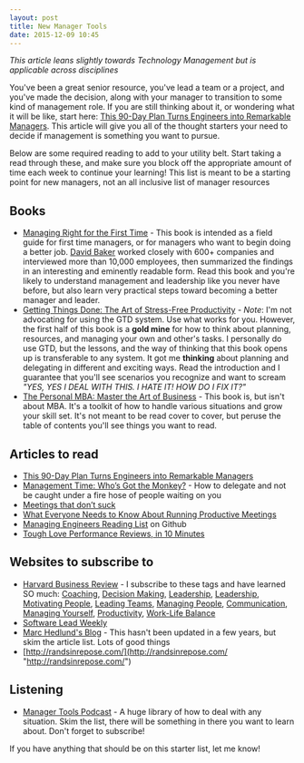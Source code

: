 ```yaml
---
layout: post
title: New Manager Tools
date: 2015-12-09 10:45
---
```


*This article leans slightly towards Technology Management but is applicable across disciplines*

You've been a great senior resource, you've lead a team or a project, and you've made the decision, along with your manager to transition to some kind of management role. If you are still thinking about it, or wondering what it will be like, start here: [This 90-Day Plan Turns Engineers into Remarkable Managers](http://firstround.com/review/this-90-day-plan-turns-engineers-into-remarkable-managers/ "This 90-Day Plan Turns Engineers into Remarkable Managers"). This article will give you all of the thought starters your need to decide if management is something you want to pursue. 

Below are some required reading to add to your utility belt. Start taking a read through these, and make sure you block off the appropriate amount of time each week to continue your learning! This list is meant to be a starting point for new managers, not an all inclusive list of manager resources

## Books

* [Managing Right for the First Time](http://www.amazon.com/Managing-Right-First-David-Baker/dp/1605440027?tag=nyen0e-20 "Managing Right for the First Time") - This book is intended as a field guide for first time managers, or for managers who want to begin doing a better job. [David Baker](https://www.recourses.com/ "David Baker") worked closely with 600+ companies and interviewed more than 10,000 employees, then summarized the findings in an interesting and eminently readable form. Read this book and you're likely to understand management and leadership like you never have before, but also learn very practical steps toward becoming a better manager and leader.
* [Getting Things Done: The Art of Stress-Free Productivity](http://www.amazon.com/Getting-Things-Done-Stress-Free-Productivity-ebook/dp/B00KWG9M2E/ref=tmm_kin_swatch_0?qid=&sr=&tag=nyen0e-20&_encoding=UTF8 "Getting Things Done: The Art of Stress-Free Productivity") - *Note*: I'm not advocating for using the GTD system. Use what works for you. However, the first half of this book is a **gold mine** for how to think about planning, resources, and managing your own and other's tasks. I personally do use GTD, but the lessons, and the way of thinking that this book opens up is transferable to any system. It got me **thinking** about planning and delegating in different and exciting ways. Read the introduction and I guarantee that you'll see scenarios you recognize and want to scream *"YES, YES I DEAL WITH THIS. I HATE IT! HOW DO I FIX IT?"*
* [The Personal MBA: Master the Art of Business](http://www.amazon.com/The-Personal-MBA-Master-Business/dp/1591845572?tag=nyen0e-20 "The Personal MBA: Master the Art of Business") - This book is, but isn't about MBA. It's a toolkit of how to handle various situations and grow your skill set. It's not meant to be read cover to cover, but peruse the table of contents you'll see things you want to read.

## Articles to read
* [This 90-Day Plan Turns Engineers into Remarkable Managers](http://firstround.com/review/this-90-day-plan-turns-engineers-into-remarkable-managers/ "This 90-Day Plan Turns Engineers into Remarkable Managers")
* [Management Time: Who’s Got the Monkey?](https://hbr.org/1999/11/management-time-whos-got-the-monkey "Management Time: Who’s Got the Monkey?") - How to delegate and not be caught under a fire hose of people waiting on you
* [Meetings that don’t suck](https://library.gv.com/meetings-that-don-t-suck-959b8b5df3a4#.qxdgj8nmx "Meetings that don’t suck")
* [What Everyone Needs to Know About Running Productive Meetings](https://hbr.org/2015/03/what-everyone-needs-to-know-about-running-productive-meetings "What Everyone Needs to Know About Running Productive Meetings")
* [Managing Engineers Reading List](https://github.com/kyleboon/managing_engineers "Managing Engineers Reading List") on Github
* [Tough Love Performance Reviews, in 10 Minutes](https://hbr.org/2015/08/tough-love-performance-reviews-in-10-minutes "Tough Love Performance Reviews, in 10 Minutes")

## Websites to subscribe to

* [Harvard Business Review](https://hbr.org/ "Harvard Business Review") - I subscribe to these tags and have learned SO much: [Coaching](https://hbr.org/topic/coaching "Coaching"), [Decision Making](https://hbr.org/topic/decision-making "Decision Making"), [Leadership](https://hbr.org/topic/leadership "Leadership"), [Leadership](https://hbr.org/topic/leadership "Leadership"), [Motivating People](https://hbr.org/topic/motivating-people? "Motivating People"), [Leading Teams](https://hbr.org/topic/leading-teams "Leading Teams"), [Managing People](https://hbr.org/topic/managing-people "Managing People"), [Communication](https://hbr.org/topic/communication "Communication"), [Managing Yourself](https://hbr.org/topic/managing-yourself "Managing Yourself"), [Productivity](https://hbr.org/topic/productivity "Productivity"), [Work-Life Balance](https://hbr.org/topic/work-life-balance "Work-Life Balance")
* [Software Lead Weekly](http://softwareleadweekly.com/ "Software Lead Weekly")
* [Marc Hedlund's Blog](http://blog.precipice.org/ "Marc Hedlund's Blog") - This hasn't been updated in a few years, but skim the article list. Lots of good things
* [http://randsinrepose.com/](http://randsinrepose.com/ "http://randsinrepose.com/")

## Listening

* [Manager Tools Podcast](https://www.manager-tools.com/all-podcasts?field_content_domain_tid=4 "Manager Tools Podcast") - A huge library of how to deal with any situation. Skim the list, there will be something in there you want to learn about. Don't forget to subscribe!

If you have anything that should be on this starter list, let me know!
